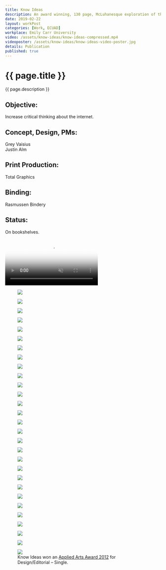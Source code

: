 ```yaml
---
title: Know Ideas
description: An award winning, 130 page, McLuhanesque exploration of the Internet in printed experiments.
date: 2019-02-22
layout: workPost
categories: [Work, ECUAD]
workplace: Emily Carr University
video: /assets/know-ideas/know-ideas-compressed.mp4
videoposter: /assets/know-ideas/know-ideas-video-poster.jpg
details: Publication
published: true
---
```


<div class="mw-1024  u-mar-auto  u-mar-b05">
    <h1 class="u-noMargin  u-mar-b00"><strong>{{ page.title }}</strong></h1>
    <p class="as-h3  u-noMargin" style="max-width: 100%;">{{ page.description }}</p>
    <div class="project-metadata  u-mar-auto  u-mar-t05  u-mar-b00">
        <div class="objective">
            <h2 class="as-h5  u-noMargin  u-mar-b01"><strong>Objective</strong>:</h2>
            <p class="u-noMargin  u-mar-b02">Increase critical thinking about the internet.</p>
        </div>
        <div>
            <h2 class="as-h5  u-noMargin  u-mar-b01"><strong>Concept, Design, PMs</strong>:</h2>
            <p class="u-noMargin  u-mar-b02">Grey Vaisius<br>Justin Alm</p>
        </div>
        <div>
            <h2 class="as-h5  u-noMargin  u-mar-b01"><strong>Print Production</strong>:</h2>
            <p class="u-noMargin  u-mar-b02">Total Graphics</p>
        </div>
        <div>
            <h2 class="as-h5  u-noMargin  u-mar-b01"><strong>Binding</strong>:</h2>
            <p class="u-noMargin  u-mar-b02">Rasmussen Bindery</p>
        </div>
        <div>
            <h2 class="as-h5  u-noMargin  u-mar-b01"><strong>Status</strong>:</h2>
            <p class="u-noMargin  u-mar-b02">On bookshelves.</p>
        </div>
    </div>
</div>

<div class="Grid  Grid--withGutters">
    <div class="Grid-cell  u-size1of1">
        <div class="media">
            <video autoplay loop muted playsinline type="video/mp4" src="/assets/know-ideas/know-ideas-in-article2.mp4" poster="/assets/know-ideas/know-ideas-video-poster.jpg"></video>
        </div>
    </div>
    <div class="Grid-cell  u-size1of2">
        <figure>
            <img src="/assets/know-ideas/know-ideas-cover.jpg"/>
        </figure>
    </div>
    <div class="Grid-cell  u-size1of2">
        <figure>
            <img src="/assets//know-ideas/know-ideas-back-cover.jpg"/>
        </figure>
    </div>
    <div class="Grid-cell  u-size1of2">
        <figure>
            <img src="/assets/know-ideas/ki-93.jpg"/>
        </figure>
    </div>
    <div class="Grid-cell  u-size1of2">
        <figure>
            <img src="/assets//know-ideas/know-ideas-pages.jpg"/>
        </figure>
    </div>
    <div class="Grid-cell  u-size1of4">
        <figure>
            <img src="/assets/know-ideas/ki-11.jpg"/>
        </figure>
    </div>
    <div class="Grid-cell  u-size1of4">
        <figure>
            <img src="/assets//know-ideas/ki-12.jpg"/>
        </figure>
    </div>
    <div class="Grid-cell  u-size1of4">
        <figure>
            <img src="/assets/know-ideas/ki-13.jpg"/>
        </figure>
    </div>
    <div class="Grid-cell  u-size1of4">
        <figure>
            <img src="/assets//know-ideas/ki-14.jpg"/>
        </figure>
    </div>
    <div class="Grid-cell  u-size1of2">
        <figure>
            <img src="/assets/know-ideas/ki-43.jpg"/>
        </figure>
    </div>
    <div class="Grid-cell  u-size1of2">
        <figure>
            <img src="/assets//know-ideas/ki-44.jpg"/>
        </figure>
    </div>
    <div class="Grid-cell  u-size1of3">
        <figure>
            <img src="/assets/know-ideas/ki-32.jpg"/>
        </figure>
    </div>
    <div class="Grid-cell  u-size1of3">
        <figure>
            <img src="/assets//know-ideas/ki-33.jpg"/>
        </figure>
    </div>
    <div class="Grid-cell  u-size1of3">
        <figure>
            <img src="/assets/know-ideas/ki-34.jpg"/>
        </figure>
    </div>
    <div class="Grid-cell  u-size1of2">
        <figure>
            <img src="/assets/know-ideas/ki-28.jpg"/>
        </figure>
    </div>
    <div class="Grid-cell  u-size1of2">
        <figure>
            <img src="/assets//know-ideas/ki-29.jpg"/>
        </figure>
    </div>
    <div class="Grid-cell  u-size1of3">
        <figure>
            <img src="/assets/know-ideas/ki-49.jpg"/>
        </figure>
    </div>
    <div class="Grid-cell  u-size1of3">
        <figure>
            <img src="/assets//know-ideas/ki-50.jpg"/>
        </figure>
    </div>
    <div class="Grid-cell  u-size1of3">
        <figure>
            <img src="/assets/know-ideas/ki-51.jpg"/>
        </figure>
    </div>
    <div class="Grid-cell  u-size1of2">
        <figure>
            <img src="/assets/know-ideas/ki-54.jpg"/>
        </figure>
    </div>
    <div class="Grid-cell  u-size1of2">
        <figure>
            <img src="/assets//know-ideas/ki-55.jpg"/>
        </figure>
    </div>
    <div class="Grid-cell  u-size1of3">
        <figure>
            <img src="/assets/know-ideas/ki-19.jpg"/>
        </figure>
    </div>
    <div class="Grid-cell  u-size1of3">
        <figure>
            <img src="/assets//know-ideas/ki-21.jpg"/>
        </figure>
    </div>
    <div class="Grid-cell  u-size1of3">
        <figure>
            <img src="/assets/know-ideas/ki-24.jpg"/>
        </figure>
    </div>
    <div class="Grid-cell  u-size1of2">
        <figure>
            <img src="/assets/know-ideas/ki-58.jpg"/>
        </figure>
    </div>
    <div class="Grid-cell  u-size1of2">
        <figure>
            <img src="/assets//know-ideas/ki-76.jpg"/>
        </figure>
    </div>
    <div class="Grid-cell  u-size1of3">
        <figure>
            <img src="/assets//know-ideas/know-ideas-process.jpg"/>
        </figure>
    </div>
    <div class="Grid-cell  u-size1of3">
        <figure>
            <img src="/assets/know-ideas/know-ideas-full-cover.jpg"/>
        </figure>
    </div>
    <div class="Grid-cell  u-size1of3">
        <figure>
            <img src="/assets/know-ideas/know-ideas-exhibition-space.jpg"/>
        </figure>
    </div>
    <div class="Grid-cell  u-size1of1">
        <figure>
            <img src="/assets/know-ideas/know-ideas-applied-arts-award.jpg"/>
            <figcaption>Know Ideas won an <a href="http://www.appliedartsmag.com/winners_gallery/student/?id=981&year=2012&clip=1" target="_blank">Applied Arts Award 2012</a> for Design/Editorial – Single.</figcaption>
        </figure>
    </div>
</div>